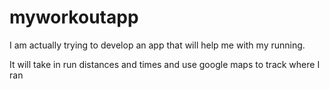# myworkoutapp
I am actually trying to develop an app that will help me with my running.

It will take in run distances and times and use google maps to track where I ran 
